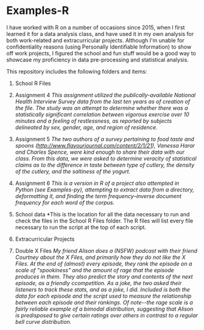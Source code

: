 # Examples-R

I have worked with R on a number of occasions since 2015, when I first learned it for a data analysis class, and have used it in my own analysis for both work-related and extracurricular projects. Although I'm unable for confidentiality reasons (using Personally Identifiable Information) to show off work projects, I figured the school and fun stuff would be a good way to showcase my proficiency in data pre-processing and statistical analysis.

This repository includes the following folders and items:
1) School R Files
  1) Assignment 4
     *This assignment utilized the publically-available National Health Interview Survey data from the last ten years as of creation of the file. The study was an attempt to determine whether there was a statistically significant correlation between vigorous exercise over 10 minutes and a feeling of restlessness, as reported by subjects delineated by sex, gender, age, and region of residence.*
  2) Assignment 5
     *The two authors of a survey pertaining to food taste and spoons (http://www.flavourjournal.com/content/2/1/21), Vanessa Harar and Charles Spence, were kind enough to share their data with our class. From this data, we were asked to determine veracity of statistical claims as to the difference in taste between type of cutlery, the density of the cutlery, and the saltiness of the yogurt.*
  3) Assignment 6
    *This is a version in R of a project also attempted in Python (see Examples-py), attempting to extract data from a directory, deformatting it, and finding the term frequency–inverse document frequency for each word of the corpus.*

2) School data
  *This is the location for all the data necessary to run and check the files in the School R Files folder. The R files will list every file necessary to run the script at the top of each script.
  
3) Extracurricular Projects
  1) Double X Files
    *My friend Alison does a (NSFW) podcast with their friend Courtney about the X Files, and primarily how they do not like the X Files. At the end of (almost) every episode, they rank the episode on a scale of "spookiness" and the amount of rage that the episode produces in them. They also predict the story and contents of the next episode, as a friendly ccompetition. As a joke, the two asked their listeners to track these stats, and as a joke, I did. Included is both the data for each episode and the script used to measure the relationship between each episode and their rankings. Of note--the rage scale is a fairly reliable example of a bimodal distribution, suggesting that Alison is predisposed to give certain ratings over others in contrast to a regular bell curve distribution.*
